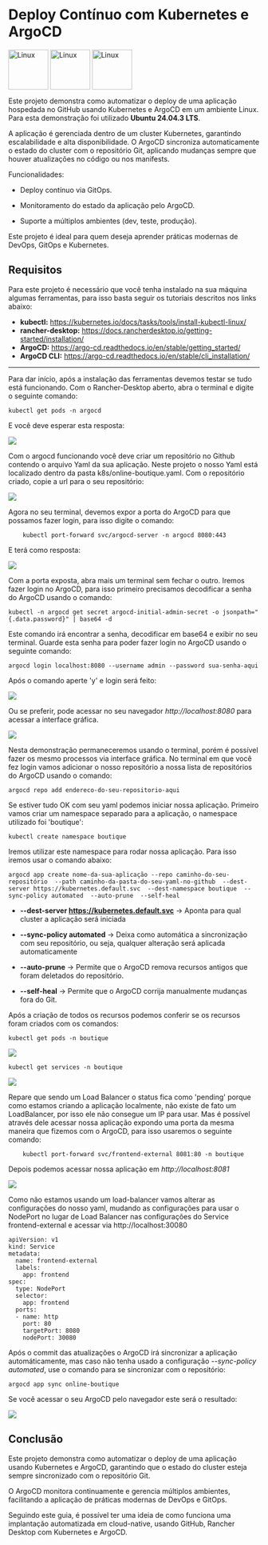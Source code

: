 # Deploy Contínuo com Kubernetes e ArgoCD

<img align="center" alt="Linux" width="80px" height="80px" src="https://cdn.jsdelivr.net/gh/devicons/devicon@latest/icons/kubernetes/kubernetes-original.svg"/> <img align="center" alt="Linux" width="80px" height="80px" src="https://cdn.jsdelivr.net/gh/devicons/devicon@latest/icons/argocd/argocd-original-wordmark.svg"/> <img align="center" alt="Linux" width="80px" height="80px" src="https://cdn.jsdelivr.net/gh/devicons/devicon@latest/icons/linux/linux-original.svg"/>


Este projeto demonstra como automatizar o deploy de uma aplicação hospedada no GitHub usando Kubernetes e ArgoCD em um ambiente Linux. Para esta demonstração foi utilizado **Ubuntu 24.04.3 LTS**.

A aplicação é gerenciada dentro de um cluster Kubernetes, garantindo escalabilidade e alta disponibilidade. O ArgoCD sincroniza automaticamente o estado do cluster com o repositório Git, aplicando mudanças sempre que houver atualizações no código ou nos manifests.

Funcionalidades:

- Deploy contínuo via GitOps.

- Monitoramento do estado da aplicação pelo ArgoCD.

- Suporte a múltiplos ambientes (dev, teste, produção).

Este projeto é ideal para quem deseja aprender práticas modernas de DevOps, GitOps e Kubernetes.


## Requisitos

Para este projeto é necessário que você tenha instalado na sua máquina algumas ferramentas, para isso basta seguir os tutoriais descritos nos links abaixo:

- **kubectl:** <a>https://kubernetes.io/docs/tasks/tools/install-kubectl-linux/</a>
- **rancher-desktop:** <a>https://docs.rancherdesktop.io/getting-started/installation/</a>
- **ArgoCD:** <a>https://argo-cd.readthedocs.io/en/stable/getting_started/</a>
- **ArgoCD CLI:** <a>https://argo-cd.readthedocs.io/en/stable/cli_installation/</a>


***

Para dar início, após a instalação das ferramentas devemos testar se tudo está funcionando. Com o Rancher-Desktop aberto, abra o terminal e digite o seguinte comando:

    kubectl get pods -n argocd

E você deve esperar esta resposta:

 <img src="images/argocd-pods.png?raw=true"/>

Com o argocd funcionando você deve criar um repositório no Github contendo o arquivo Yaml da sua aplicação. Neste projeto o nosso Yaml está localizado dentro da pasta k8s/online-boutique.yaml.
Com o repositório criado, copie a url para o seu repositório:

 <img src="images/github-path.png?raw=true"/>

Agora no seu terminal, devemos expor a porta do ArgoCD para que possamos fazer login, para isso digite o comando:

        kubectl port-forward svc/argocd-server -n argocd 8080:443

E terá como resposta: 

 <img src="images/argocd-forward.png?raw=true"/>

Com a porta exposta, abra mais um terminal sem fechar o outro. Iremos fazer login no ArgoCD, para isso primeiro precisamos decodificar a senha do ArgoCD usando o comando:

    kubectl -n argocd get secret argocd-initial-admin-secret -o jsonpath="{.data.password}" | base64 -d

Este comando irá encontrar a senha, decodificar em base64 e exibir no seu terminal. Guarde esta senha para poder fazer login no ArgoCD usando o seguinte comando:

    argocd login localhost:8080 --username admin --password sua-senha-aqui

Após o comando aperte 'y' e login será feito:

 <img src="images/argocd-login.png?raw=true"/>
 
Ou se preferir, pode acessar no seu navegador *http://localhost:8080* para acessar a interface gráfica.

 <img src="images/argocd-interface.png?raw=true"/>

Nesta demonstração permaneceremos usando o terminal, porém é possível fazer os mesmo processos via interface gráfica.
No terminal em que você fez login vamos adicionar o nosso repositório a nossa lista de repositórios do ArgoCD usando o comando:

    argocd repo add endereco-do-seu-repositorio-aqui

Se estiver tudo OK com seu yaml podemos iniciar nossa aplicação. Primeiro vamos criar um namespace separado para a aplicação, o namespace utilizado foi 'boutique':

    kubectl create namespace boutique

Iremos utilizar este namespace para rodar nossa aplicação. Para isso iremos usar o comando abaixo:

    argocd app create nome-da-sua-aplicação --repo caminho-do-seu-repositório  --path caminho-da-pasta-do-seu-yaml-no-github  --dest-server https://kubernetes.default.svc  --dest-namespace boutique  --sync-policy automated  --auto-prune  --self-heal
        
 - **--dest-server https://kubernetes.default.svc** -> Aponta para qual cluster a aplicação será iniciada 

 - **--sync-policy automated** -> Deixa como automática a sincronização com seu repositório, ou seja, qualquer alteração será aplicada automaticamente

 - **--auto-prune** -> Permite que o ArgoCD remova recursos antigos que foram deletados do repositório.

 - **--self-heal** -> Permite que o ArgoCD corrija manualmente mudanças fora do Git.

Após a criação de todos os recursos podemos conferir se os recursos foram criados com os comandos:

    kubectl get pods -n boutique


 <img src="images/pods-boutique.png?raw=true"/>


    kubectl get services -n boutique 


 <img src="images/services-boutique.png?raw=true"/>

        
Repare que sendo um Load Balancer o status fica como 'pending' porque como estamos criando a aplicação localmente, não existe de fato um LoadBalancer, por isso ele não consegue um IP para usar. Mas é possível através dele acessar nossa aplicação expondo uma porta da mesma maneira que fizemos com o ArgoCD, para isso usaremos o seguinte comando:

        kubectl port-forward svc/frontend-external 8081:80 -n boutique


Depois podemos acessar nossa aplicação em *http://localhost:8081*

 <img src="images/front-boutique.png?raw=true"/>

Como não estamos usando um load-balancer vamos alterar as configurações do nosso yaml, mudando as configurações para usar o NodePort no lugar de Load Balancer nas configurações do Service frontend-external e acessar via http://localhost:30080


    apiVersion: v1
    kind: Service
    metadata:
      name: frontend-external
      labels:
        app: frontend
    spec:
      type: NodePort
      selector:
        app: frontend
      ports:
      - name: http
        port: 80
        targetPort: 8080
        nodePort: 30080

Após o commit das atualizações o ArgoCD irá sincronizar a aplicação automáticamente, mas caso não tenha usado a configuração *--sync-policy automated*, use o comando para se sincronizar com o repositório:

    argocd app sync online-boutique

Se você acessar o seu ArgoCD pelo navegador este será o resultado:

 <img src="images/resultado-final.png?raw=true"/>

## Conclusão

Este projeto demonstra como automatizar o deploy de uma aplicação usando Kubernetes e ArgoCD, garantindo que o estado do cluster esteja sempre sincronizado com o repositório Git.

O ArgoCD monitora continuamente e gerencia múltiplos ambientes, facilitando a aplicação de práticas modernas de DevOps e GitOps.

Seguindo este guia, é possível ter uma ideia de como funciona uma implantação automatizada em cloud-native, usando GitHub, Rancher Desktop com Kubernetes e ArgoCD.
